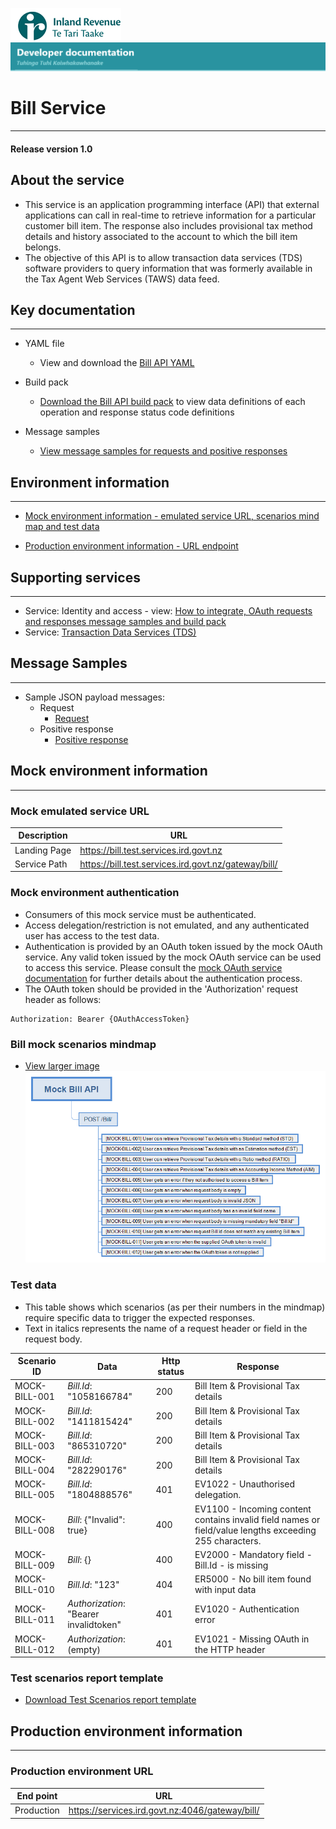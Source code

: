 
![IRD logo](../Images/IRlogo.gif)
![Software Dev](../Images/SoftwareDev.png)

# Bill Service
---
#### Release version 1.0 


## About the service
* This service is an application programming interface (API) that external applications can call in real-time to retrieve information for a particular customer bill item. The response also includes provisional tax method details and history associated to the account to which the bill item belongs.
* The objective of this API is to allow transaction data services (TDS) software providers to query information that was formerly available in the Tax Agent Web Services (TAWS) data feed.

## Key documentation
---
- YAML file
	- View and download the [Bill API YAML](Bill%202020-09-30.yaml)

- Build pack
	- [Download the Bill API build pack](Build%20pack%20-%20Bill%20API.pdf) to view data definitions of each operation and response status code definitions

- Message samples
	- [View message samples for requests and positive responses](#message-samples)

## Environment information
---
- [Mock environment information - emulated service URL, scenarios mind map and test data](#mock-environment-information)
	
- [Production environment information - URL endpoint](#Production-environment-information)	


## Supporting services
---
* Service: Identity and access - view: [How to integrate, OAuth requests and responses message samples and build pack]( https://github.com/InlandRevenue/Gateway_Services-Access/tree/master/Identity%20and%20Access)
* Service: [Transaction Data Services (TDS)](https://github.com/InlandRevenue/Gateway_Services-Transaction-data-services)


## Message Samples
---
- Sample JSON payload messages:
	- Request
		- [Request](Sample%20Files/Request.json)
	- Positive response
		- [Positive response](Sample%20Files/response_positive_response.json)


## Mock environment information
---
### Mock emulated service URL
|Description | URL|
|---|---|
| Landing Page | https://bill.test.services.ird.govt.nz|
| Service Path | https://bill.test.services.ird.govt.nz/gateway/bill/|
 
### Mock environment authentication
   * Consumers of this mock service must be authenticated.
   * Access delegation/restriction is not emulated, and any authenticated user has access to the test data.
   * Authentication is provided by an OAuth token issued by the mock OAuth service. Any valid token issued by the mock OAuth service can be used to access this service. Please consult the [mock OAuth service documentation](https://mock-oauth.ird.digitalpartner.services/) for further details about the authentication process.
   * The OAuth token should be provided in the 'Authorization' request header as follows:
   ```
   Authorization: Bearer {OAuthAccessToken}
   ```
### Bill mock scenarios mindmap

- [View larger image](images/BillAPI%20Mock%20Service%20Mindmap.png)
![Mock Scenarios](images/BillAPI%20Mock%20Service%20Mindmap.png)

### Test data

* This table shows which scenarios (as per their numbers in the mindmap) require specific data to trigger the expected responses.
* Text in italics represents the name of a request header or field in the request body.

|  Scenario ID | Data | Http status | Response |
|--- | --- | --- | ---|
|MOCK-BILL-001 | *Bill.Id*: "1058166784" | 200 | Bill Item & Provisional Tax details|
|MOCK-BILL-002 | *Bill.Id*: "1411815424" | 200 | Bill Item & Provisional Tax details|
|MOCK-BILL-003 | *Bill.Id*: "865310720" | 200 | Bill Item & Provisional Tax details|
|MOCK-BILL-004 | *Bill.Id*: "282290176" | 200 | Bill Item & Provisional Tax details|
|MOCK-BILL-005 | *Bill.Id*: "1804888576" | 401 | EV1022 - Unauthorised delegation.|
|MOCK-BILL-008 | *Bill*: {"Invalid": true} | 400 | EV1100 - Incoming content contains invalid field names or field/value lengths exceeding 255 characters.|
|MOCK-BILL-009 | *Bill*: {} | 400 | EV2000 - Mandatory field - Bill.Id  - is missing|
|MOCK-BILL-010 | *Bill.Id*: "123" | 404 | ER5000 - No bill item found with input data|
|MOCK-BILL-011 | *Authorization*: "Bearer invalidtoken" | 401 | EV1020 - Authentication error|
|MOCK-BILL-012 | *Authorization*: (empty) | 401 | EV1021 - Missing OAuth in the HTTP header|

### Test scenarios report template

- [Download Test Scenarios report template](Bill%20API%20Service%20-%20Test%20Report%20Template.docx)


## Production environment information
---
### Production environment URL
| End point|  URL|
|--|--|
| Production | https://services.ird.govt.nz:4046/gateway/bill/ |

